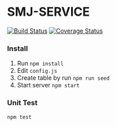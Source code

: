 # SMJ-SERVICE
[![Build Status](https://travis-ci.com/aalfiann/smj-service.svg?branch=master)](https://travis-ci.com/aalfiann/smj-service)
[![Coverage Status](https://coveralls.io/repos/github/aalfiann/smj-service/badge.svg?branch=master)](https://coveralls.io/github/aalfiann/smj-service?branch=master)


### Install
1. Run `npm install`
2. Edit `config.js`
3. Create table by run `npm run seed`
4. Start server `npm start`

### Unit Test
```
npm test
```
